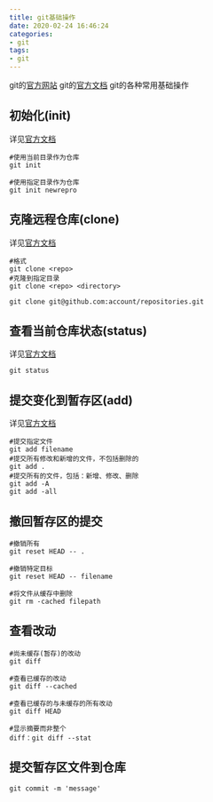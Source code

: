 ```yaml
---
title: git基础操作
date: 2020-02-24 16:46:24
categories:
- git
tags:
- git
---
```

git的[官方网站](https://git-scm.com/) 
git的[官方文档](https://git-scm.com/docs/) 
git的各种常用基础操作

## 初始化(init)
详见[官方文档](https://git-scm.com/docs/git-init)
````
#使用当前目录作为仓库
git init

#使用指定目录作为仓库
git init newrepro
````

## 克隆远程仓库(clone)
详见[官方文档](https://git-scm.com/docs/git-clone)
````
#格式
git clone <repo>
#克隆到指定目录
git clone <repo> <directory>

git clone git@github.com:account/repositories.git
````
<!--more-->
## 查看当前仓库状态(status)
详见[官方文档](https://git-scm.com/docs/git-status)
````
git status
````

## 提交变化到暂存区(add)
详见[官方文档](https://git-scm.com/docs/git-add)
````
#提交指定文件
git add filename
#提交所有修改和新增的文件，不包括删除的
git add .
#提交所有的文件，包括：新增、修改、删除
git add -A
git add -all
````
## 撤回暂存区的提交
````
#撤销所有
git reset HEAD -- .

#撤销特定目标
git reset HEAD -- filename 

#将文件从缓存中删除
git rm -cached filepath

````

## 查看改动
````
#尚未缓存(暂存)的改动
git diff

#查看已缓存的改动
git diff --cached

#查看已缓存的与未缓存的所有改动
git diff HEAD

#显示摘要而非整个
diff：git diff --stat

````

## 提交暂存区文件到仓库
````
git commit -m 'message'
````